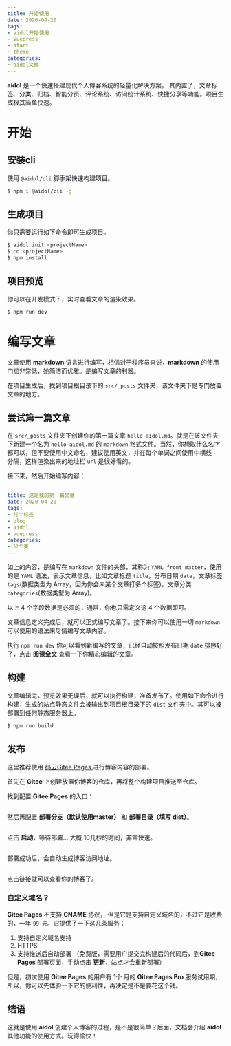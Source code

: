 ```yaml
---
title: 开始使用
date: 2020-04-20
tags:
- aidol开始使用
- vuepress
- start
- theme
categories:
- aidol文档
---
```


**aidol** 是一个快速搭建现代个人博客系统的轻量化解决方案。
其内置了，文章标签、分类、归档、智能分页、评论系统、访问统计系统、快捷分享等功能。项目生成极其简单快速。

<!-- more -->

# 开始

## 安装cli

使用 `@aidol/cli` 脚手架快速构建项目。

``` bash
$ npm i @aidol/cli -g
```

## 生成项目

你只需要运行如下命令即可生成项目。

``` bash
$ aidol init <projectName>
$ cd <projectName>
$ npm install
```

## 项目预览

你可以在开发模式下，实时查看文章的渲染效果。

``` bash
$ npm run dev
```

# 编写文章

文章使用 **markdown** 语言进行编写，相信对于程序员来说，**markdown** 的使用门槛非常低，她简洁而优雅。是编写文章的利器。

在项目生成后，找到项目根目录下的 `src/_posts` 文件夹，该文件夹下是专门放置文章的地方。

## 尝试第一篇文章

在 `src/_posts` 文件夹下创建你的第一篇文章 `hello-aidol.md`。就是在该文件夹下新建一个名为 `hello-aidol.md` 的 `markdown` 格式文件。当然，你想取什么名字都可以，但不要使用中文命名，建议使用英文，并在每个单词之间使用中横线 `-` 分隔，这样渲染出来的地址栏 `url` 是很好看的。

接下来，然后开始编写内容：

``` YAML    
---
title: 这是我的第一篇文章
date: 2020-04-20
tags:
- 打个标签
- blog
- aidol
- vuepress
categories:
- 分个类
---
```

如上的内容，是编写在 `markdown` 文件的头部，其称为 `YAML front matter`，使用的是 `YAML` 语法，表示文章信息，比如文章标题 `title`，分布日期 `date`，文章标签 `tags`(数据类型为 Array，因为你会未某个文章打多个标签)，文章分类 `categories`(数据类型为 Array)。

以上 4 个字段数据是必须的，通常，你也只需定义这 4 个数据即可。


文章信息定义完成后，就可以正式编写文章了。接下来你可以使用一切 `markdown` 可以使用的语法来尽情编写文章内容。

执行 `npm run dev` 你可以看到新编写的文章，已经自动按照发布日期 `date` 排序好了，点击 **阅读全文** 查看一下你精心编辑的文章。


## 构建

文章编辑完，预览效果无误后，就可以执行构建，准备发布了。使用如下命令进行构建，生成的站点静态文件会被输出到项目根目录下的 `dist` 文件夹中。其可以被部署到任何静态服务器上。

``` bash
$ npm run build
```

## 发布

这里推荐使用 <a href="https://www.gitee.com"> 码云Gitee Pages </a> 进行博客内容的部署。

首先在 **Gitee** 上创建放置你博客的仓库，再将整个构建项目推送至仓库。

找到配置 **Gitee Pages** 的入口：

<img :src="$withBase('/post_imgs/start-use/gitee-pages-enter.png')" />

然后再配置 **部署分支（默认使用master）** 和 **部署目录（填写 dist）**。

<img :src="$withBase('/post_imgs/start-use/gitee-pages-start.png')" />

点击 **启动**，等待部署... 大概 10几秒的时间，非常快速。

<img :src="$withBase('/post_imgs/start-use/gitee-pages-deploy.png')" />

部署成功后，会自动生成博客访问地址。

<img :src="$withBase('/post_imgs/start-use/gitee-pages-visit.png')" />

点击链接就可以查看你的博客了。


### 自定义域名？

**Gitee Pages** 不支持 **CNAME** 协议， 但是它是支持自定义域名的，不过它是收费的，一年 `99 元`。它提供了一下这几条服务：

1. 支持自定义域名支持 
2. HTTPS
3. 支持推送后自动部署 （免费版，需要用户提交完构建后的代码后，到**Gitee Pages** 部署页面，手动点击 **更新**，站点才会重新部署）

但是，初次使用 **Gitee Pages** 的用户有 1个 月的 **Gitee Pages Pro** 服务试用期，所以，你可以先体验一下它的便利性，再决定是不是要花这个钱。

## 结语

这就是使用 **aidol** 创建个人博客的过程，是不是很简单？后面，文档会介绍 **aidol** 其他功能的使用方式。玩得愉快！